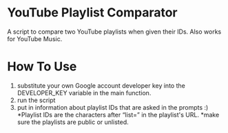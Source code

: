 # YouTube Playlist Comparator

A script to compare two YouTube playlists when given their IDs.
Also works for YouTube Music.

# How To Use

1. substitute your own Google account developer key into the DEVELOPER_KEY variable in the main function.
2. run the script
3. put in information about playlist IDs that are asked in the prompts :)
   \*Playlist IDs are the characters after “list=” in the playlist's URL.
   \*make sure the playlists are public or unlisted.
